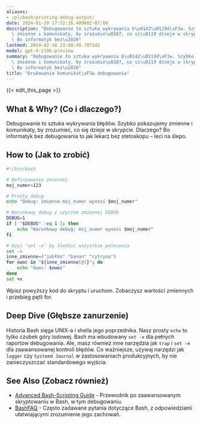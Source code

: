 ```yaml
---
aliases:
- /pl/bash/printing-debug-output/
date: 2024-01-20 17:52:16.499802-07:00
description: "Debugowanie to sztuka wykrywania b\u0142\u0119d\xF3w. Szybko pokazujemy\
  \ zmienne i komunikaty, by zrozumie\u0107, co si\u0119 dzieje w skrypcie. Dlaczego?\
  \ Bo informatyk bez\u2026"
lastmod: 2024-02-18 23:08:49.787142
model: gpt-4-1106-preview
summary: "Debugowanie to sztuka wykrywania b\u0142\u0119d\xF3w. Szybko pokazujemy\
  \ zmienne i komunikaty, by zrozumie\u0107, co si\u0119 dzieje w skrypcie. Dlaczego?\
  \ Bo informatyk bez\u2026"
title: "Drukowanie komunikat\xF3w debugowania"
---
```


{{< edit_this_page >}}

## What & Why? (Co i dlaczego?)
Debugowanie to sztuka wykrywania błędów. Szybko pokazujemy zmienne i komunikaty, by zrozumieć, co się dzieje w skrypcie. Dlaczego? Bo informatyk bez debugowania to jak lekarz bez stetoskopu – leci na ślepo.

## How to (Jak to zrobić)
```Bash
#!/bin/bash

# Definiowanie zmiennej
moj_numer=123

# Prosty debug
echo "Debug: zmienna moj_numer wynosi $moj_numer"

# Warunkowy debug z użyciem zmiennej DEBUG
DEBUG=1
if [ "$DEBUG" -eq 1 ]; then
    echo "Warunkowy debug: moj_numer wynosi $moj_numer"
fi

# Użyj 'set -x' by śledzić wszystkie polecenia
set -x
inne_zmienne=("jabłko" "banan" "cytryna")
for owoc in "${inne_zmienne[@]}"; do
    echo "Owoc: $owoc"
done
set +x
```
Wpisz powyższy kod do skryptu i uruchom. Zobaczysz wartości zmiennych i przebieg pętli for.

## Deep Dive (Głębsze zanurzenie)
Historia Bash sięga UNIX-a i shella jego poprzednika. Nasz prosty `echo` to tylko czubek góry lodowej. Bash ma wbudowany `set -x` dla pełnych raportów debugowania. Ale, masz również inne narzędzia jak `trap` i `set -e` dla zaawansowanej kontroli błędów. Co ważniejsze, używaj narzędzi jak `logger` czy `Systemd Journal` w zastosowaniach produkcyjnych, by nie zanieczyszczać standardowego wyjścia.

## See Also (Zobacz również)
- [Advanced Bash-Scripting Guide](https://www.tldp.org/LDP/abs/html/) - Przewodnik po zaawansowanym skryptowaniu w Bash, w tym debugowaniu.
- [BashFAQ](http://mywiki.wooledge.org/BashFAQ) - Często zadawane pytania dotyczące Bash, z odpowiedziami ułatwiającymi zrozumienie jego zachowań.

